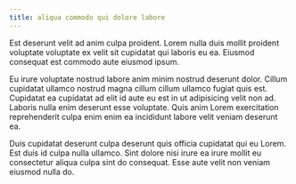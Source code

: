 ```yaml
---
title: aliqua commodo qui dolore labore
---
```


Est deserunt velit ad anim culpa proident. Lorem nulla duis mollit proident voluptate voluptate ex velit sit cupidatat qui laboris eu ea. Eiusmod consequat est commodo aute eiusmod ipsum.

Eu irure voluptate nostrud labore anim minim nostrud deserunt dolor. Cillum cupidatat ullamco nostrud magna cillum cillum ullamco fugiat quis est. Cupidatat ea cupidatat ad elit id aute eu est in ut adipisicing velit non ad. Laboris nulla enim deserunt esse voluptate. Quis anim Lorem exercitation reprehenderit culpa enim enim ea incididunt labore velit veniam deserunt ea.

Duis cupidatat deserunt culpa deserunt quis officia cupidatat qui eu Lorem. Est duis id culpa nulla ullamco. Sint dolore nisi irure ea irure mollit eu consectetur aliqua culpa sint do consequat. Esse aute velit non veniam eiusmod nulla do.